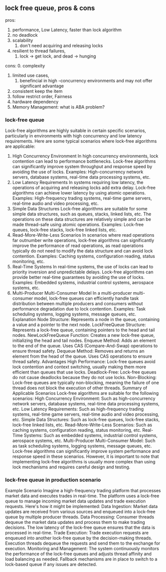 
## lock free queue, pros & cons

pros:
1. performance, Low Latency, faster than lock algorithm
2. no deadlock
3. scalability
   1. don't need acquiring and releasing locks 
4. resilient to thread failures, 
   1. lock -> get lock, and dead -> hunging

cons:
0. complexity
1. limited use cases,   
   1. benefincial in high -concurrency environments and may not offer significant advantage
2. consistent keep the item
3. follow restrict order, Fairness
4. hardware dependency
5. Memory Management:
    what is ABA problem?

### lock-free queue

Lock-free algorithms are highly suitable in certain specific scenarios, particularly in environments with high concurrency and low latency requirements. Here are some typical scenarios where lock-free algorithms are applicable:
1. High Concurrency Environment
In high concurrency environments, lock contention can lead to performance bottlenecks. Lock-free algorithms can significantly improve system throughput and response speed by avoiding the use of locks.
Examples: High-concurrency network servers, database systems, real-time data processing systems, etc.
2. Low Latency Requirements
In systems requiring low latency, the operations of acquiring and releasing locks add extra delay. Lock-free algorithms can achieve lower latency by using atomic operations.
Examples: High-frequency trading systems, real-time game servers, real-time audio and video processing, etc.
3. Simple Data Structures
Lock-free algorithms are suitable for some simple data structures, such as queues, stacks, linked lists, etc. The operations on these data structures are relatively simple and can be made thread-safe using atomic operations.
Examples: Lock-free queues, lock-free stacks, lock-free linked lists, etc.
4. Read-More-Write-Less Scenarios
In scenarios where read operations far outnumber write operations, lock-free algorithms can significantly improve the performance of read operations, as read operations typically do not need to modify the data structure and can avoid lock contention.
Examples: Caching systems, configuration reading, status monitoring, etc.
5. Real-Time Systems
In real-time systems, the use of locks can lead to priority inversion and unpredictable delays. Lock-free algorithms can provide better real-time guarantees by avoiding the use of locks.
Examples: Embedded systems, industrial control systems, aerospace systems, etc.
6. Multi-Producer Multi-Consumer Model
In a multi-producer multi-consumer model, lock-free queues can efficiently handle task distribution between multiple producers and consumers without performance degradation due to lock contention.
Examples: Task scheduling systems, logging systems, message queues, etc.
Explanation
Node Structure: Represents a node in the queue, containing a value and a pointer to the next node.
LockFreeQueue Structure: Represents a lock-free queue, containing pointers to the head and tail nodes.
NewLockFreeQueue Function: Creates a new lock-free queue, initializing the head and tail nodes.
Enqueue Method: Adds an element to the end of the queue. Uses CAS (Compare-And-Swap) operations to ensure thread safety.
Dequeue Method: Removes and returns an element from the head of the queue. Uses CAS operations to ensure thread safety.
Advantages
High Performance: Lock-free queues avoid lock contention and context switching, usually making them more efficient than queues that use locks.
Deadlock-Free: Lock-free queues do not cause deadlocks because they do not use locks.
Non-Blocking: Lock-free queues are typically non-blocking, meaning the failure of one thread does not block the execution of other threads.
Summary of Applicable Scenarios
Lock-free algorithms are suitable for the following scenarios:
High Concurrency Environment: Such as high-concurrency network servers, database systems, real-time data processing systems, etc.
Low Latency Requirements: Such as high-frequency trading systems, real-time game servers, real-time audio and video processing, etc.
Simple Data Structures: Such as lock-free queues, lock-free stacks, lock-free linked lists, etc.
Read-More-Write-Less Scenarios: Such as caching systems, configuration reading, status monitoring, etc.
Real-Time Systems: Such as embedded systems, industrial control systems, aerospace systems, etc.
Multi-Producer Multi-Consumer Model: Such as task scheduling systems, logging systems, message queues, etc.
Lock-free algorithms can significantly improve system performance and response speed in these scenarios. However, it is important to note that implementing lock-free algorithms is usually more complex than using lock mechanisms and requires careful design and testing.


### lock-free queue in production scenario

Example Scenario
Imagine a high-frequency trading platform that processes market data and executes trades in real-time. The platform uses a lock-free queue to manage incoming market data updates and trade execution requests. Here's how it might be implemented:
Data Ingestion:
Market data updates are received from various sources and enqueued into a lock-free queue by multiple producer threads.
Data Processing:
Consumer threads dequeue the market data updates and process them to make trading decisions. The low latency of the lock-free queue ensures that the data is processed in real-time.
Trade Execution:
Trade execution requests are enqueued into another lock-free queue by the decision-making threads.
Execution threads dequeue the requests and send them to the exchange for execution.
Monitoring and Management:
The system continuously monitors the performance of the lock-free queues and adjusts thread affinity and load balancing as needed.
Fallback mechanisms are in place to switch to a lock-based queue if any issues are detected.